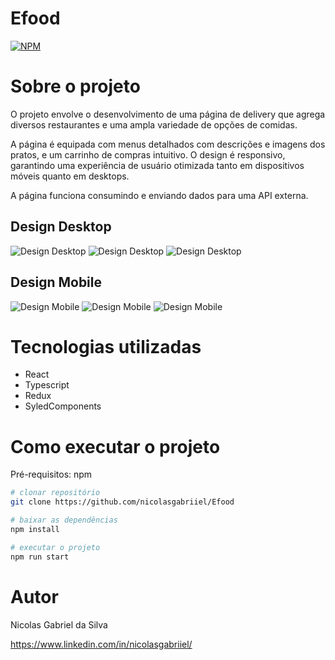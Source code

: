 # Efood
[![NPM](https://img.shields.io/npm/l/react)](https://github.com/nicolasgabriiel/Efood/blob/main/LICENSE)

# Sobre o projeto

O projeto envolve o desenvolvimento de uma página de delivery que agrega diversos restaurantes e uma ampla variedade de opções de comidas.

A página é equipada com menus detalhados com descrições e imagens dos pratos, e um carrinho de compras intuitivo. O design é responsivo, garantindo uma experiência de usuário otimizada tanto em dispositivos móveis quanto em desktops.

A página funciona consumindo e enviando dados para uma API externa.


## Design Desktop
![Design Desktop](https://i.postimg.cc/qvVqBX7h/efood1.png)
![Design Desktop](https://i.postimg.cc/QtyN2cPM/efood2.png)
![Design Desktop](https://i.postimg.cc/k44XYTTZ/efood3.png)

## Design Mobile
![Design Mobile](https://i.postimg.cc/YStSYrYt/efood4.png)
![Design Mobile](https://i.postimg.cc/KYQ856DB/efood5.png)
![Design Mobile](https://i.postimg.cc/15sgQr7W/efood6.png)

# Tecnologias utilizadas

- React
- Typescript
- Redux
- SyledComponents

# Como executar o projeto

Pré-requisitos: npm

```bash
# clonar repositório
git clone https://github.com/nicolasgabriiel/Efood

# baixar as dependências
npm install

# executar o projeto
npm run start
```

# Autor

Nicolas Gabriel da Silva

https://www.linkedin.com/in/nicolasgabriiel/
